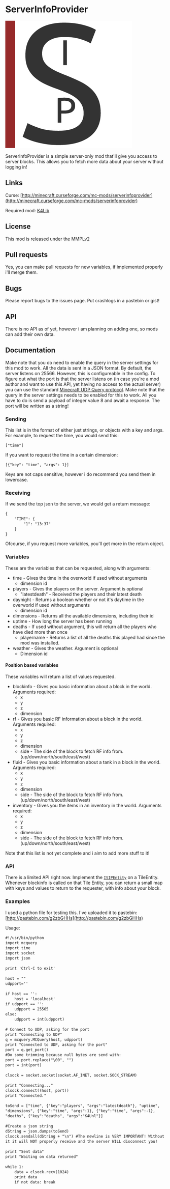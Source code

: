 ServerInfoProvider
=========

![](logo.png)

ServerInfoProvider is a simple server-only mod that'll give you access to server blocks.
This allows you to fetch more data about your server without logging in!


## Links ##
Curse: [http://minecraft.curseforge.com/mc-mods/serverinfoprovider](http://minecraft.curseforge.com/mc-mods/serverinfoprovider)

Required mod: [K4Lib](http://minecraft.curseforge.com/mc-mods/k4lib)

## License ##
This mod is released under the MMPLv2

## Pull requests ##
Yes, you can make pull requests for new variables, if implemented properly i'll merge them.

## Bugs ##
Please report bugs to the issues page. Put crashlogs in a pastebin or gist!

## API ##
There is no API as of yet, however i am planning on adding one, so mods can add their own data.

## Documentation ##
Make note that you do need to enable the query in the server settings for this mod to work.
All the data is sent in a JSON format.
By default, the server listens on 25566. However, this is configureable in the config.
To figure out what the port is that the server listens on (in case you're a mod author and want to use this API, yet having no access to the actual server)
you can use the standard [Minecraft UDP Query protocol](http://wiki.vg/Query). Make note that the query in the server settings needs to be enabled for this to work.
All you have to do is send a payload of integer value 8 and await a response. The port will be written as a string!
 
### Sending ###
This list is in the format of either just strings, or objects with a key and args. For example, to request the time, you would send this:

	["time"]

If you want to request the time in a certain dimension:

	[{"key": "time", "args": 1}]

Keys are not caps sensitive, however i do recommend you send them in lowercase.

### Receiving ###
If we send the top json to the server, we would get a return message:

	{
		"TIME": {
			"1": "13:37"
		}
	}

Ofcourse, if you request more variables, you'll get more in the return object.


### Variables ###
These are the variables that can be requested, along with arguments:

- time - Gives the time in the overworld if used without arguments
	- dimension id
- players - Gives the players on the server. Argument is optional
	- "latestdeath" - Received the players and their latest death
- daynight - Returns a boolean whether or not it's daytime in the overworld if used without arguments
	- dimension id
- dimensions - Returns all the available dimensions, including their id
- uptime - How long the server has been running
- deaths - If used without argument, this will return all the players who have died more than once
	- playername - Returns a list of all the deaths this played had since the mod was installed.
- weather - Gives the weather. Argument is optional
    - Dimension id

#### Position based variables ###
These variables will return a list of values requested.

- blockinfo - Gives you basic information about a block in the world. Arguments required:
    - x
    - y
    - z
    - dimension
- rf - Gives you basic RF information about a block in the world. Arguments required:
    - x
    - y
    - z
    - dimension
    - side - The side of the block to fetch RF info from. (up/down/north/south/east/west)
- fluid - Gives you basic information about a tank in a block in the world. Arguments required:
    - x
    - y
    - z
    - dimension
    - side - The side of the block to fetch RF info from. (up/down/north/south/east/west)
- inventory - Gives you the items in an inventory in the world. Arguments required:
    - x
    - y
    - z
    - dimension
    - side - The side of the block to fetch RF info from. (up/down/north/south/east/west)


Note that this list is not yet complete and i aim to add more stuff to it!


### API ###
There is a limited API right now. Implement the [`ISIPEntity`](https://github.com/K-4U/serverInfoProvider/blob/master/src/k4unl/minecraft/sip/api/ISIPEntity.java) on a TileEntity.
Whenever blockinfo is called on that Tile Entity, you can return a small map with keys and values to return to the requester, with info about your block.


### Examples ###
I used a python file for testing this. I've uploaded it to pastebin: [http://pastebin.com/g2zbGHHs](http://pastebin.com/g2zbGHHs)

Usage:

	#!/usr/bin/python
	import mcquery
	import time
	import socket
	import json
	
	print 'Ctrl-C to exit'
	
	host = ""
	udpport=''
	
	if host == '':
	    host = 'localhost'
	if udpport == '':
	    udpport = 25565
	else: 
	    udpport = int(udpport)

	# Connect to UDP, asking for the port
	print "Connecting to UDP"
	q = mcquery.MCQuery(host, udpport)
	print "Connected to UDP, asking for the port"
	port = q.get_port()
	#Do some trimming because null bytes are send with:
	port = port.replace("\00", "")
	port = int(port)

	clsock = socket.socket(socket.AF_INET, socket.SOCK_STREAM)
	
	print "Connecting..."
	clsock.connect((host, port))
	print "Connected."

	toSend = ["time", {"key":"players", "args":"latestdeath"}, "uptime", "dimensions", {"key":"time", "args":1}, {"key":"time", "args":-1}, "deaths", {"key":"deaths", "args":"K4Unl"}]

	#Create a json string
	dString = json.dumps(toSend)
	clsock.sendall(dString + "\n") #The newline is VERY IMPORTANT! Without it it will NOT properly receive and the server WILL disconnect you!

	print "Sent data"
	print "Waiting on data returned"

	while 1:
	    data = clsock.recv(1024)
	    print data
	    if not data: break



